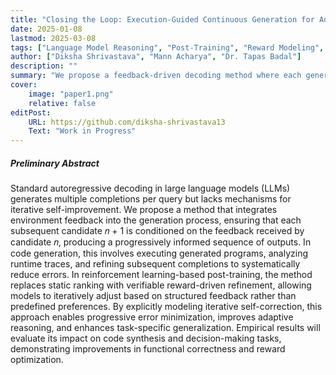 ```yaml
---
title: "Closing the Loop: Execution-Guided Continuous Generation for Adaptive Model Reasoning" 
date: 2025-01-08
lastmod: 2025-03-08
tags: ["Language Model Reasoning", "Post-Training", "Reward Modeling", "Decision-Making", "Rejection Sampling", "Reinforcement Learning"]
author: ["Diksha Shrivastava", "Mann Acharya", "Dr. Tapas Badal"]
description: "" 
summary: "We propose a feedback-driven decoding method where each generated candidate is iteratively refined using execution traces or reward-based adjustments. By conditioning generation on structured feedback from previous attempts, the method enforces progressive error minimization and adaptive correction. This approach enhances model reasoning, reduces compounding failure modes, and improves convergence in both code generation and reinforcement learning-based post-training." 
cover:
    image: "paper1.png"
    relative: false
editPost:
    URL: https://github.com/diksha-shrivastava13
    Text: "Work in Progress"
---
```


##### Preliminary Abstract

Standard autoregressive decoding in large language models (LLMs) generates multiple completions per query but lacks 
mechanisms for iterative self-improvement. We propose a method that integrates environment feedback into the generation 
process, ensuring that each subsequent candidate 𝑛 + 1 is conditioned on the feedback received by candidate 
𝑛, producing a progressively informed sequence of outputs. In code generation, this involves executing generated 
programs, analyzing runtime traces, and refining subsequent completions to systematically reduce errors. 
In reinforcement learning-based post-training, the method replaces static ranking with verifiable reward-driven 
refinement, allowing models to iteratively adjust based on structured feedback rather than predefined preferences.
By explicitly modeling iterative self-correction, this approach enables progressive error minimization, improves 
adaptive reasoning, and enhances task-specific generalization. Empirical results will evaluate its impact on code 
synthesis and decision-making tasks, demonstrating improvements in functional correctness and reward optimization.
